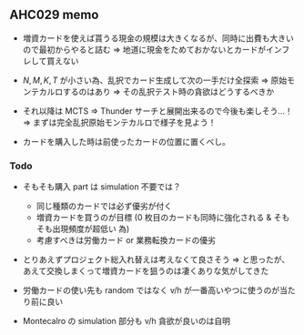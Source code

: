 ## AHC029 memo

- 増資カードを使えば貰うる現金の規模は大きくなるが、同時に出費も大きいので最初からやると詰む
  ⇒ 地道に現金をためておかないとカードがインフレして買えない

- $N, M, K, T$ が小さい為、乱択でカード生成して次の一手だけ全探索 ⇒ 原始モンテカルロするのはあり
  ⇒ その乱択テスト時の貪欲はどうするべきか

- それ以降は MCTS ⇒ Thunder サーチと展開出来るので今後も楽しそう…！
  ⇒ まずは完全乱択原始モンテカルロで様子を見よう！

- カードを購入した時は前使ったカードの位置に置くべし。

### Todo

- そもそも購入 part は simulation 不要では？

  - 同じ種類のカードでは必ず優劣が付く
  - 増資カードを買うのが目標 (0 枚目のカードも同時に強化される & そもそも出現頻度が超低い 為)
  - 考慮すべきは労働カード or 業務転換カードの優劣

- とりあえずプロジェクト総入れ替えは考えなくて良さそう
  ⇒ と思ったが、あえて交換しまくって増資カードを狙うのは凄くありな気がしてきた

- 労働カードの使い先も random ではなく v/h が一番高いやつに使うのが当たり前に良い
- Montecalro の simulation 部分も v/h 貪欲が良いのは自明

